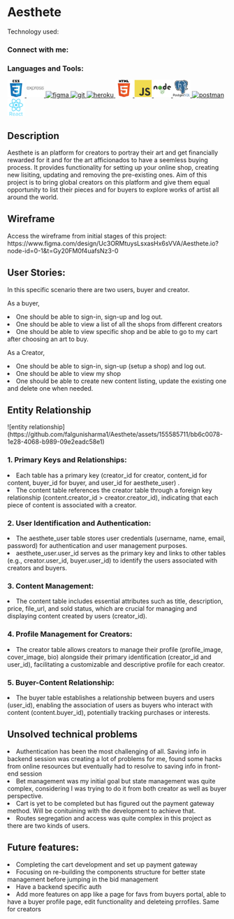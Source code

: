 # Aesthete

Technology used:
<h3 align="left">Connect with me:</h3>
<p align="left">
</p>
<h3 align="left">Languages and Tools:</h3>
<p align="left"> <a href="https://www.w3schools.com/css/" target="_blank" rel="noreferrer"> <img src="https://raw.githubusercontent.com/devicons/devicon/master/icons/css3/css3-original-wordmark.svg" alt="css3" width="40" height="40"/> </a> <a href="https://expressjs.com" target="_blank" rel="noreferrer"> <img src="https://raw.githubusercontent.com/devicons/devicon/master/icons/express/express-original-wordmark.svg" alt="express" width="40" height="40"/> </a> <a href="https://www.figma.com/" target="_blank" rel="noreferrer"> <img src="https://www.vectorlogo.zone/logos/figma/figma-icon.svg" alt="figma" width="40" height="40"/> </a> <a href="https://git-scm.com/" target="_blank" rel="noreferrer"> <img src="https://www.vectorlogo.zone/logos/git-scm/git-scm-icon.svg" alt="git" width="40" height="40"/> </a> <a href="https://heroku.com" target="_blank" rel="noreferrer"> <img src="https://www.vectorlogo.zone/logos/heroku/heroku-icon.svg" alt="heroku" width="40" height="40"/> </a> <a href="https://www.w3.org/html/" target="_blank" rel="noreferrer"> <img src="https://raw.githubusercontent.com/devicons/devicon/master/icons/html5/html5-original-wordmark.svg" alt="html5" width="40" height="40"/> </a> <a href="https://developer.mozilla.org/en-US/docs/Web/JavaScript" target="_blank" rel="noreferrer"> <img src="https://raw.githubusercontent.com/devicons/devicon/master/icons/javascript/javascript-original.svg" alt="javascript" width="40" height="40"/> </a> <a href="https://nodejs.org" target="_blank" rel="noreferrer"> <img src="https://raw.githubusercontent.com/devicons/devicon/master/icons/nodejs/nodejs-original-wordmark.svg" alt="nodejs" width="40" height="40"/> </a> <a href="https://www.postgresql.org" target="_blank" rel="noreferrer"> <img src="https://raw.githubusercontent.com/devicons/devicon/master/icons/postgresql/postgresql-original-wordmark.svg" alt="postgresql" width="40" height="40"/> </a> <a href="https://postman.com" target="_blank" rel="noreferrer"> <img src="https://www.vectorlogo.zone/logos/getpostman/getpostman-icon.svg" alt="postman" width="40" height="40"/> </a> <a href="https://reactjs.org/" target="_blank" rel="noreferrer"> <img src="https://raw.githubusercontent.com/devicons/devicon/master/icons/react/react-original-wordmark.svg" alt="react" width="40" height="40"/> </a> </p>

<h2>Description</h2>
Aesthete is an platform for creators to portray their art and get financially rewarded for it and for the art afficionados to have a seemless buying process. It provides functionality for setting up your online shop, creating new lisiting, updating and removing the pre-existing ones. Aim of this project is to bring global creators on this platform and give them equal opportunity to list their pieces and for buyers to explore works of artist all around the world.

<h2>Wireframe</h2>
Access the wireframe from initial stages of this project: https://www.figma.com/design/Uc3ORMtuysLsxasHx6sVVA/Aesthete.io?node-id=0-1&t=Gy20FM0f4uafsNz3-0

<h2>User Stories:</h2>
In this specific scenario there are two users, buyer and creator.

As a buyer,
<li>One should be able to sign-in, sign-up and log out.</li>
<li>One should be able to view a list of all the shops from different creators</li>
<li>One should be able to view specific shop and be able to go to my cart after choosing an art to buy. </li>


As a Creator,
<li>One should be able to sign-in, sign-up (setup a shop) and log out.</li>
<li>One should be able to view my shop</li>
<li>One should be able to create new content listing, update the existing one and delete one when needed. </li>


<h2>Entity Relationship</h2>
![entity relationship](https://github.com/falgunisharma1/Aesthete/assets/155585711/bb6c0078-1e28-4068-b989-09e2eadc58e1)


<h3>1. Primary Keys and Relationships:</h3>
<li>Each table has a primary key (creator_id for creator, content_id for content, buyer_id for buyer, and user_id for aesthete_user) .</li>
<li>The content table references the creator table through a foreign key relationship (content.creator_id > creator.creator_id), indicating that each piece of content is associated with a creator.</li>

<h3>2. User Identification and Authentication:</h3>
<li>The aesthete_user table stores user credentials (username, name, email, password) for authentication and user management purposes.</li>
<li>aesthete_user.user_id serves as the primary key and links to other tables (e.g., creator.user_id, buyer.user_id) to identify the users associated with creators and buyers.</li>

<h3>3. Content Management:</h3>
<li>The content table includes essential attributes such as title, description, price, file_url, and sold status, which are crucial for managing and displaying content created by users (creator_id).</li>

<h3>4. Profile Management for Creators:</h3>
<li>The creator table allows creators to manage their profile (profile_image, cover_image, bio) alongside their primary identification (creator_id and user_id), facilitating a customizable and descriptive profile for each creator.</li>

<h3>5. Buyer-Content Relationship:</h3>
<li>The buyer table establishes a relationship between buyers and users (user_id), enabling the association of users as buyers who interact with content (content.buyer_id), potentially tracking purchases or interests.</li>


<h2>Unsolved technical problems</h2>
<li>Authentication has been the most challenging of all. Saving info in backend session was creating a lot of problems for me, found some hacks from online resources but eventually had to resolve to saving info in front-end session</li>
<li>Bet management was my initial goal but state management was quite complex, considering I was trying to do it from both creator as well as buyer perspective.</li>
<li>Cart is yet to be completed but has figured out the payment gateway method. Will be conituining with the development to achieve that.</li>
<li>Routes segregation and access was quite complex in this project as there are two kinds of users.</li>

<h2>Future features:</h2>
<li>Completing the cart development and set up payment gateway</li>
<li>Focusing on re-building the components structure for better state management before jumping in the bid management</li>
<li>Have a backend specific auth</li>
<li>Add more features on app like a page for favs from buyers portal, able to have a buyer profile page, edit functionality and deleteing prrofiles. Same for creators</li>



